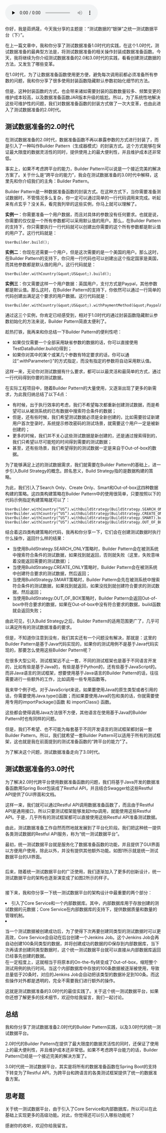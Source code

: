 <audio id="audio" title="38 | 测试数据的“银弹”- 统一测试数据平台（下）" controls="" preload="none"><source id="mp3" src="https://static001.geekbang.org/resource/audio/d2/6d/d2fd309bffc51b7875c4871b6a6c036d.mp3"></audio>

你好，我是茹炳晟，今天我分享的主题是：“测试数据的“银弹”之统一测试数据平台（下）”。

在上一篇文章中，我和你分享了测试数据准备1.0时代的实践，在这个1.0时代，测试数据准备的最典型方法是，将测试数据准备的相关操作封装成数据准备函数。今天，我将继续为你介绍测试数据准备的2.0和3.0时代的实践，看看创建测试数据的方法，又发生了哪些变革。

在1.0时代，为了让数据准备函数使用更方便，避免每次调用前都必须准备所有参数的问题，我和你分享了很多使用封装函数隐藏默认参数初始化细节的方法。

但是，这种封装函数的方式，也会带来诸如需要封装的函数数量较多、频繁变更的维护成本较高，以及数据准备函数JAR版本升级的尴尬。所以，为了系统性地解决这些可维护性的问题，我们对数据准备函数的封装方式做了一次大变革，也由此进入了测试数据准备的2.0时代。

## 测试数据准备的2.0时代

在测试数据准备的2.0时代，数据准备函数不再以暴露参数的方式进行封装了，而是引入了一种叫作Builder Pattern（生成器模式）的封装方式。这个方式能够在保证最大限度的数据灵活性的同时，提供使用上的最大便利性，并且维护成本还非常低。

事实上，如果不考虑跨平台的能力，Builder Pattern可以说是一个接近完美的解决方案了。关于什么是“跨平台的能力”，我会在测试数据准备的3.0时代中解释，这里先和你介绍我们的主角：Builder Pattern。

Builder Pattern是一种数据准备函数的封装方式。在这种方式下，当你需要准备测试数据时，不管情况多么复杂，你一定可以通过简单的一行代码调用来完成。听起来有点玄乎？没关系，看完我列举的这些实例，你马上就可以理解了。

**实例一**：你需要准备一个用户数据，而且对具体的参数没有任何要求。也就是说，你需要的仅仅是一个所有参数都可以采用默认值的用户。那么，在Builder Pattern的支持下，你只需要执行一行代码就可以创建出你需要的这个所有参数都是默认值的用户了。这行代码就是：

```
UserBuilder.build();

```

**实例二**：你现在还需要一个用户，但是这次需要的是一个美国的用户。那么这时，在Builder Pattern的支持下，你只用一行代码也可以创建出这个指定国家是美国，而其他参数都是默认值的用户。这行代码就是：

```
UserBuilder.withCountry(&quot;US&quot;).build();

```

**实例三**：你又需要这样一个用户数据：英国用户，支付方式是Paypal，其他参数都是默认值。那么这时，在Builder Pattern的支持下，你依然可以通过一行简单的代码创建出满足这个要求的用户数据。这行代码就是：

```
UserBuilder.withCountry(&quot;US&quot;).withPaymentMethod(&quot;Paypal&quot;).build();

```

通过这三个实例，你肯定已经感受到，相对于1.0时代的通过封装函数隐藏默认参数初始化的方法来说，Builder Pattern简直太便利了。

趁热打铁，我再来和你总结一下Builder Pattern的便利性吧：

- 如果仅仅需要一个全部采用缺省参数的数据的话，你可以直接使用TestDataBuilder.build()得到；
- 如果你对其中的某个或某几个参数有特定要求的话，你可以通过“.withParameter()”的方式指定，而没有指定的参数将自动采用默认值。

这样一来，无论你对测试数据有什么要求，都可以以最灵活和最简单的方式，通过一行代码得到你要的测试数据。

在实际工程项目中，随着Builder Pattern的大量使用，又逐渐出现了更多的新需求，为此我归纳总结了以下4点：

- 有时候，出于执行效率的考虑，我们不希望每次都重新创建测试数据，而是希望可以从被测系统的已有数据中搜索符合条件的数据；
- 但是，还有些时候，我们希望测试数据必须是全新创建的，比如需要验证新建用户首次登录时，系统提示修改密码的测试场景，就需要这个用户一定是被新创建的；
- 更多的时候，我们并不关心这些测试数据是新创建的，还是通过搜索得到的，我们只希望以尽可能短的时间得到需要的测试数据；
- 甚至，还有些场景，我们希望得到的测试数据一定是来自于Out-of-box的数据。

为了能够满足上述的测试数据需求，我们就需要在Builder Pattern的基础上，进一步引入Build Strategy的概念。顾名思义，Build Strategy指的是数据构建的策略。

为此，我们引入了Search Only、Create Only、Smart和Out-of-box这四种数据构建的策略。这四类构建策略在Builder Pattern中的使用很简单，只要按照以下的代码示例指定构建策略就可以了：

```
UserBuilder.withCountry(“US”).withBuildStrategy(BuildStrategy.SEARCH_ONLY.build();
UserBuilder.withCountry(“US”).withBuildStrategy(BuildStrategy.CREATE_ONLY).build();
UserBuilder.withCountry(“US”).withBuildStrategy(BuildStrategy.SMART).build();
UserBuilder.withCountry(“US”).withBuildStrategy(BuildStrategy.OUT_OF_BOX).build();

```

结合着这四类构建策略的代码，我再和你分享一下，它们会在创建测试数据时执行什么操作，返回什么样的结果：

- 当使用BuildStrategy.SEARCH_ONLY策略时，Builder Pattern会在被测系统中搜索符合条件的测试数据，如果找到就返回，否则就失败（这里，失败意味着没能返回需要的测试数据）；
- 当使用BuildStrategy.CREATE_ONLY策略时，Builder Pattern会在被测系统中创建符合要求的测试数据，然后返回；
- 当使用BuildStrategy.SMART策略时，Builder Pattern会先在被测系统中搜索符合条件的测试数据，如果找到就返回，如果没找到就创建符合要求的测试数据，然后返回；
- 当使用BuildStrategy.OUT_OF_BOX策略时，Builder Pattern会返回Out-of-box中符合要求的数据，如果在Out-of-box中没有符合要求的数据，build函数就会返回失败；

由此可见，引入Build Strategy之后，Builder Pattern的适用范围更广了，几乎可以满足所有的测试数据准备的要求。

但是，不知道你注意到没有，我们其实还有一个问题没有解决，那就是：这里的Builder Pattern是基于Java代码实现的，如果你的测试用例不是基于Java代码实现的，那要怎么使用这些Builder Pattern呢？

在很多大型公司，测试框架远不止一套，不同的测试框架也是基于不同语言开发的，比如有些是基于Java的，有些是基于Python的，还有些基于JavaScript的。而非Java语言的测试框架，想要使用基于Java语言的Builder Pattern的话，往往需要进行一些额外的工作，比如调用一些专用函数等。

我来举个例子吧。对于JavaScript来说，如果要使用Java的原生类型或者引用的话，你需要使用Java.type()函数；而如果要使用Java的包和类的话，你就需要使用专用的importPackage()函数 和 importClass() 函数。

这些都会使得调用Java方法很不方便，其他语言在使用基于Java的Builder Pattern时也有同样的问题。

但是，我们不希望、也不可能为每套基于不同开发语言的测试框架都封装一套Builder Pattern。所以，我们就希望一套Builder Pattern可以适用于所有的测试框架，这也就是我在前面提到的测试准备函数的“跨平台的能力”了。

为了解决这个问题，测试数据准备走向了3.0时代。

## 测试数据准备的3.0时代

为了解决2.0时代跨平台使用数据准备函数的问题，我们将基于Java开发的数据准备函数用Spring Boot包装成了Restful API，并且结合Swagger给这些Restful API提供了GUI界面和文档。

这样一来，我们就可以通过Restful API调用数据准备函数了，而且由于Restful API是通用接口，所以只要测试框架能够发起http调用，就能使用这些Restful API。于是，几乎所有的测试框架都可以直接使用这些Restful API准备测试数据。

由此，测试数据准备工作自然而然地就发展到了平台化阶段。我们把这种统一提供各类测试数据的Restful API服务，称为“统一测试数据平台”。

最初，统一测试数据平台就是服务化了数据准备函数的功能，并且提供了GUI界面以方便用户使用，除此以外，并没有提供其他额外功能。如图1所示就是统一测试数据平台的UI界面。

<img src="https://static001.geekbang.org/resource/image/51/25/51f2943559843cb2a7b521723fd7a325.png" alt="" />

后来，随着统一测试数据平台的广泛使用，我们逐渐加入了更多的创新设计，统一测试数据平台的架构也逐渐演变成了如图2所示的样子。

<img src="https://static001.geekbang.org/resource/image/7d/0d/7d4cdac895834f96e777234a0f6db40d.png" alt="" />

接下来，我和你分享一下统一测试数据平台的架构设计中最重要的两个部分：

<li>
引入了Core Service和一个内部数据库。其中，内部数据库用于存放创建的测试数据的元数据；Core Service在内部数据库的支持下，提供数据质量和数量的管理机制。
</li>
<li>
<p>当一个测试数据被创建成功后，为了使得下次再要创建同类型的测试数据时可以更高效，Core Service会自动在后台创建一个Jenkins Job。这个Jenkins Job会再自动创建100条同类型的数据，并将创建成功的数据的ID保存到内部数据库，当下次再请求创建同类型数据时，这个统一测试数据平台就可以直接从内部数据库返回已经事先创建的数据。<br />
在一定程度上，这就相当于将原本的On-the-fly转变成了Out-of-box，缩短整个测试用例的执行时间。当这个内部数据库中存放的100条数据被逐渐被使用，导致总量低于20条时，对应的Jenkins Job会自动把该类型的数据补足到100条。而这些操作对外都是透明的，完全不需要我们进行额外的操作。</p>
</li>

这就是测试数据准备的3.0时代的最佳实践了。关于这个统一测试数据平台，如果你还想了解更多的技术细节，欢迎你给我留言，我们一起讨论。

## 总结

我和你分享了测试数据准备2.0时代的Builder Pattern实践，以及3.0时代的统一测试数据平台。

2.0时代的Builder Pattern在提供了最大限度的数据灵活性的同时，还保证了使用上的最大便利性，并且维护成本还非常低。如果不考虑跨平台能力的话，Builder Pattern已经是一个接近完美的解决方案了。

3.0时代统一测试数据平台，其实是将所有的数据准备函数在Spring Boot的支持下转变为了Restful API，为跨平台和跨语言的各类测试框架提供了统一的数据准备方案。

## 思考题

关于统一测试数据平台，由于引入了Core Service和内部数据库，所以可以在此基础上实现更多的高级功能。对此，你觉得还可以引入哪些功能呢？

感谢你的收听，欢迎你给我留言。


